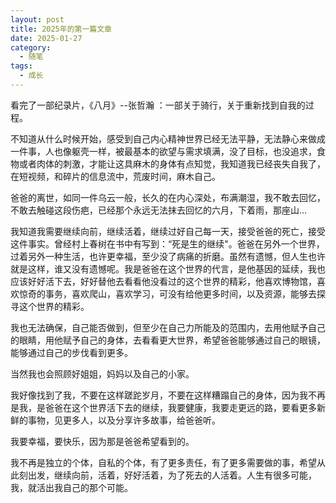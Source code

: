 ```yaml
---
layout: post
title: 2025年的第一篇文章
date: 2025-01-27
category:
  - 随笔
tags:
  - 成长
---
```


看完了一部纪录片，《八月》--张哲瀚 ：一部关于骑行，关于重新找到自我的过程。

不知道从什么时候开始，感受到自己内心精神世界已经无法平静，无法静心来做成一件事，人也像躯壳一样，被最基本的欲望与需求填满，没了目标，也没追求，食物或者肉体的刺激，才能让这具麻木的身体有点知觉，我知道我已经丧失自我了，在短视频，和碎片的信息流中，荒废时间，麻木自己。

爸爸的离世，如同一件乌云一般，长久的在内心深处，布满潮湿，我不敢去回忆，不敢去触碰这段伤疤，已经那个永远无法抹去回忆的六月，下着雨，那座山...

我知道我需要继续向前，继续活着，继续过好自己每一天，接受爸爸的死亡，接受这件事实。曾经村上春树在书中有写到：“死是生的继续"。爸爸在另外一个世界，过着另外一种生活，也许更幸福，至少没了病痛的折磨。虽然有遗憾，但人生也许就是这样，谁又没有遗憾呢。我是爸爸在这个世界的代言，是他基因的延续，我也应该好好活下去，好好替他去看看他没看过的这个世界的精彩，他喜欢博物馆，喜欢惊奇的事务，喜欢爬山，喜欢学习，可没有给他更多时间，以及资源，能够去探寻这个世界的精彩。

我也无法确保，自己能否做到，但至少在自己力所能及的范围内，去用他赋予自己的眼睛，用他赋予自己的身体，去看看更大世界，希望爸爸能够通过自己的眼镜，能够通过自己的步伐看到更多。

当然我也会照顾好姐姐，妈妈以及自己的小家。

我好像找到了我，不要在这样蹉跎岁月，不要在这样糟蹋自己的身体，因为我不再是我，是爸爸在这个世界活下去的继续，我要健康，我要走更远的路，要看更多新鲜的事物，见更多人，以及分享许多故事，给爸爸听。

我要幸福，要快乐，因为那是爸爸希望看到的。

我不再是独立的个体，自私的个体，有了更多责任，有了更多需要做的事，希望从此刻出发，继续向前，活着，好好活着，为了死去的人活着。人生有很多可能，我，就活出我自己的那个可能。